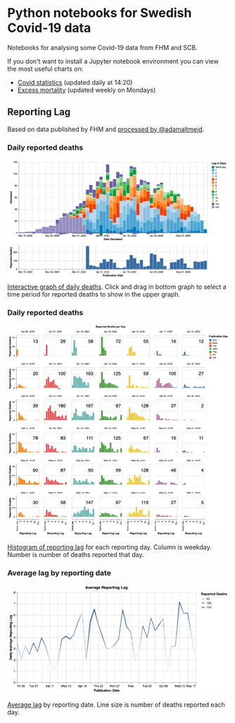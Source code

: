 # Python notebooks for Swedish Covid-19 data
Notebooks for analysing some Covid-19 data from FHM and SCB.

If you don't want to install a Jupyter notebook environment you can view the most useful charts on:

* [Covid statistics](https://morberg.github.io/covid-notebook/covid.html) (updated daily at 14:20)
* [Excess mortality](https://morberg.github.io/covid-notebook/excess.html) (updated weekly on Mondays)


## Reporting Lag
Based on data published by FHM and [processed by @adamaltmejd](https://github.com/adamaltmejd/covid).

### Daily reported deaths
[![](images/example.gif)](https://morberg.github.io/covid-notebook/charts/filter-publication-date.html)
[Interactive graph of daily deaths](https://morberg.github.io/covid-notebook/charts/filter-publication-date.html). Click and drag in bottom graph to select a time period for reported deaths to show in the upper graph.

### Daily reported deaths
[![](images/daily-reported-deaths.png)](https://morberg.github.io/covid-notebook/charts/daily-reported-deaths.html)

[Histogram of reporting lag](https://morberg.github.io/covid-notebook/charts/daily-reported-deaths.html) for each reporting day. Column is weekday. Number is number of deaths reported that day.

### Average lag by reporting date
[![](images/lag-chart.png)](https://morberg.github.io/covid-notebook/charts/lag-chart.html)

[Average lag](https://morberg.github.io/covid-notebook/charts/lag-chart.html) by reporting date. Line size is number of deaths reported each day.
